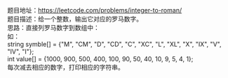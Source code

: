 题目地址：https://leetcode.com/problems/integer-to-roman/  
题目描述：给一个整数，输出它对应的罗马数字。  
思路：直接列罗马数字到数组中：  
如：  
        string  symble[] = {"M", "CM", "D", "CD", "C", "XC", "L", "XL", "X", "IX", "V", "IV", "I"};  
        int     value[] = {1000, 900, 500, 400, 100, 90, 50, 40, 10, 9, 5, 4, 1};  
每次减去相应的数字，打印相应的字符串。  
